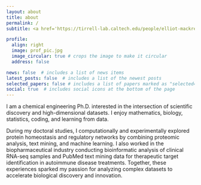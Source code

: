 ```yaml
---
layout: about
title: about
permalink: /
subtitle: <a href='https://tirrell-lab.caltech.edu/people/elliot-mackrell?back_url=%2Fpeople'>Ph.D., Chemical Engineering</a> @ California Institute of Technology

profile:
  align: right
  image: prof_pic.jpg
  image_circular: true # crops the image to make it circular
  address: false

news: false  # includes a list of news items
latest_posts: false  # includes a list of the newest posts
selected_papers: false # includes a list of papers marked as "selected={true}"
social: true  # includes social icons at the bottom of the page
---
```


I am a chemical engineering Ph.D. interested in the intersection of scientific discovery and high-dimensional datasets. I enjoy mathematics, biology, statistics, coding, and learning from data. 

During my doctoral studies, I computationally and experimentally explored protein homeostasis and regulatory networks by combining proteomic analysis, text mining, and machine learning. I also worked in the biopharmaceutical industry conducting bioinformatic analysis of clinical RNA-seq samples and PubMed text mining data for therapeutic target identification in autoimmune disease treatments. Together, these experiences sparked my passion for analyzing complex datasets to accelerate biological discovery and innovation.